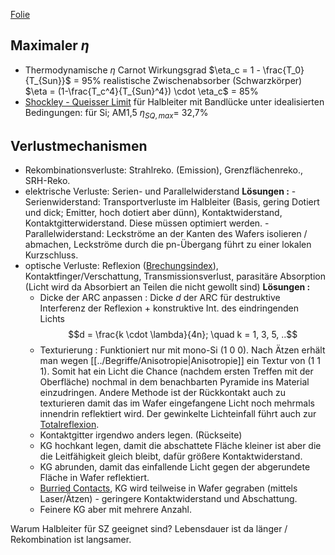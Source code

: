 [Folie](https://mega.nz/file/mNliQLyQ#SMFUmhyxsQ6i2FrNfJMonOHzW_bd0s3VmH709eFxa1s)
## Maximaler $\eta$
- Thermodynamische $\eta$
	  Carnot Wirkungsgrad $\eta_c = 1 - \frac{T_0}{T_{Sun}}$ = 95%
	  realistische Zwischenabsorber (Schwarzkörper) $\eta = (1-\frac{T_c^4}{T_{Sun}^4}) \cdot \eta_c$ = 85% 
- [Shockley - Queisser Limit](https://pubs.aip.org/aip/jap/article/32/3/510/505950/Detailed-Balance-Limit-of-Efficiency-of-p-n)
	  für Halbleiter mit Bandlücke unter idealisierten Bedingungen:
	  für Si; AM1,5 $\eta_{SQ,max}$= 32,7%

## Verlustmechanismen
- Rekombinationsverluste: Strahlreko. (Emission), Grenzflächenreko., SRH-Reko.
- elektrische Verluste: Serien- und Parallelwiderstand
  **Lösungen :**
	  - Serienwiderstand: Transportverluste im Halbleiter (Basis, gering Dotiert und dick; Emitter, hoch dotiert aber dünn), Kontaktwiderstand, Kontaktgitterwiderstand. Diese müssen optimiert werden.
	  - Parallelwiderstand: Leckströme an der Kanten des Wafers isolieren / abmachen, Leckströme durch die pn-Übergang führt zu einer lokalen Kurzschluss.
- optische Verluste: Reflexion ([Brechungsindex](03-Optik)), Kontaktfinger/Verschattung, Transmissionsverlust, parasitäre Absorption (Licht wird da Absorbiert an Teilen die nicht gewollt sind)
  **Lösungen :**
	- Dicke der ARC anpassen : Dicke $d$ der ARC für destruktive Interferenz der Reflexion + konstruktive Int. des eindringenden Lichts $$d = \frac{k \cdot \lambda}{4n}; \quad k = 1, 3, 5, ..$$
	- Texturierung : Funktioniert nur mit mono-Si (1 0 0). Nach Ätzen erhält man wegen [[../Begriffe/Anisotropie|Anisotropie]] ein Textur von (1 1 1). Somit hat ein Licht die Chance (nachdem ersten Treffen mit der Oberfläche) nochmal in dem benachbarten Pyramide ins Material einzudringen. Andere Methode ist der Rückkontakt auch zu texturieren damit das im Wafer eingefangene Licht noch mehrmals innendrin reflektiert wird. Der gewinkelte Lichteinfall führt auch zur [Totalreflexion](https://www.pveducation.org/pvcdrom/design-of-silicon-cells/light-trapping).
	- Kontaktgitter irgendwo anders legen. (Rückseite)
	- KG hochkant legen, damit die abschattete Fläche kleiner ist aber die die Leitfähigkeit gleich bleibt, dafür größere Kontaktwiderstand. 
	- KG abrunden, damit das einfallende Licht gegen der abgerundete Fläche in Wafer reflektiert.
	- [Burried Contacts](https://www.pveducation.org/pvcdrom/manufacturing-si-cells/buried-contact-solar-cells), KG wird teilweise in Wafer gegraben (mittels Laser/Ätzen) - geringere Kontaktwiderstand und Abschattung.
	- Feinere KG aber mit mehrere Anzahl.

Warum Halbleiter für SZ geeignet sind? Lebensdauer ist da länger / Rekombination ist langsamer.
